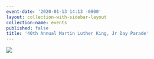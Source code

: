 ```yaml
---
event-date: '2020-01-13 14:13 -0800'
layout: collection-with-sidebar-layout
collection-name: events
published: false
title: '40th Annual Martin Luther King, Jr Day Parade'
---
```

![]({{site.baseurl}}/media/MLK%20Parade%20Flyer.png)

